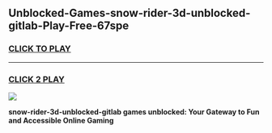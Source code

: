 
## Unblocked-Games-snow-rider-3d-unblocked-gitlab-Play-Free-67spe
<h3>
<a href="https://premium76.site?title=snow-rider-3d-unblocked-gitlab&ref=24M">CLICK TO PLAY</a></h3>
<hr>

<h3>
<a href="https://premium76.site?title=snow-rider-3d-unblocked-gitlab&ref=24M">CLICK 2 PLAY</a>
  
</h3>

<a href="https://premium76.site?title=snow-rider-3d-unblocked-gitlab&ref=24M"><img src="https://clearcache.store/games.png"></a>


**snow-rider-3d-unblocked-gitlab games unblocked: Your Gateway to Fun and Accessible Online Gaming**
